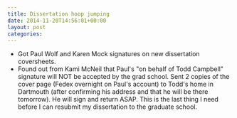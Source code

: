 ```yaml
---
title: Dissertation hoop jumping
date: 2014-11-20T14:56:01+00:00
layout: post
categories:
---
```

  * Got Paul Wolf and Karen Mock signatures on new dissertation coversheets.
  * Found out from Kami McNeil that Paul's "on behalf of Todd Campbell" signature will NOT be accepted by the grad school. Sent 2 copies of the cover page (Fedex overnight on Paul's account) to Todd's home in Dartmouth (after confirming his address and that he will be there tomorrow). He will sign and return ASAP. This is the last thing I need before I can resubmit my dissertation to the graduate school.
